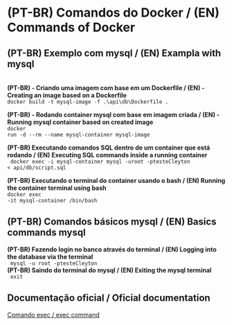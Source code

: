 <h1>(PT-BR) Comandos do  Docker / (EN) Commands of Docker  </h1>
<h2> (PT-BR) Exemplo com mysql / (EN) Exampla with mysql </h2>
<br>
<b>(PT-BR) - Criando uma imagem com base em um Dockerfile / (EN) - Creating an image based on a Dockerfile</b>
<br>
<code>docker build -t mysql-image -f .\api\db\Dockerfile . </code>
<br>

<b>(PT-BR) - Rodando container mysql com base em imagem criada / (EN) - Running mysql container based on created image</b>
<br>
<code>docker run -d --rm --name mysql-container mysql-image</code>
<br>

<b> (PT-BR) Executando comandos SQL dentro de um container que está rodando / (EN) Executing SQL commands inside a running container</b>
<br>
<code> docker exec -i mysql-container mysql -uroot -ptesteCleyton < api/db/script.sql</code>
<br>

<b>(PT-BR) Executando o terminal do container usando o bash / (EN) Running the container terminal using bash  </b>
<br>
<code>docker exec -it mysql-container /bin/bash </code>
<br>


<h2> (PT-BR) Comandos básicos mysql / (EN) Basics commands mysql </h2>
<b> (PT-BR) Fazendo login no banco através do terminal / (EN) Logging into the database via the terminal</b>
<br>
<code> mysql -u root -ptesteCleyton</code>

<br>
<b> (PT-BR) Saindo do terminal do mysql / (EN) Exiting the mysql terminal </b>
<br>
<code> exit</code>


<h2>Documentação oficial / Oficial documentation</h2>
<a href="https://docs.docker.com/engine/reference/commandline/exec/"> Comando exec / exec command</a>